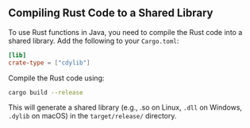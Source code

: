 ## Compiling Rust Code to a Shared Library

To use Rust functions in Java, you need to compile the Rust code into a shared library. Add the following to your `Cargo.toml`:

```toml
[lib]
crate-type = ["cdylib"]
```

Compile the Rust code using:

```bash
cargo build --release
```

This will generate a shared library (e.g., .so on Linux, `.dll` on Windows, `.dylib` on macOS) in the `target/release/` directory.
